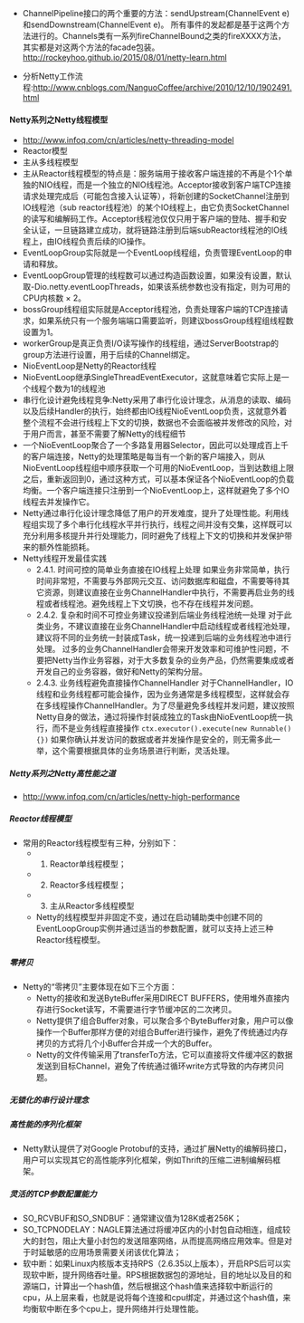 + ChannelPipeline接口的两个重要的方法：sendUpstream(ChannelEvent e)和sendDownstream(ChannelEvent e)。
所有事件的发起都是基于这两个方法进行的。Channels类有一系列fireChannelBound之类的fireXXXX方法，
其实都是对这两个方法的facade包装。
<http://rockeyhoo.github.io/2015/08/01/netty-learn.html>

+ 分析Netty工作流程:<http://www.cnblogs.com/NanguoCoffee/archive/2010/12/10/1902491.html>

#### Netty系列之Netty线程模型
+ <http://www.infoq.com/cn/articles/netty-threading-model>
+ Reactor模型
+ 主从多线程模型
+ 主从Reactor线程模型的特点是：服务端用于接收客户端连接的不再是个1个单独的NIO线程，而是一个独立的NIO线程池。Acceptor接收到客户端TCP连接请求处理完成后（可能包含接入认证等），将新创建的SocketChannel注册到IO线程池（sub reactor线程池）的某个IO线程上，由它负责SocketChannel的读写和编解码工作。Acceptor线程池仅仅只用于客户端的登陆、握手和安全认证，一旦链路建立成功，就将链路注册到后端subReactor线程池的IO线程上，由IO线程负责后续的IO操作。
+ EventLoopGroup实际就是一个EventLoop线程组，负责管理EventLoop的申请和释放。
+ EventLoopGroup管理的线程数可以通过构造函数设置，如果没有设置，默认取-Dio.netty.eventLoopThreads，如果该系统参数也没有指定，则为可用的CPU内核数 × 2。
+ bossGroup线程组实际就是Acceptor线程池，负责处理客户端的TCP连接请求，如果系统只有一个服务端端口需要监听，则建议bossGroup线程组线程数设置为1。
+ workerGroup是真正负责I/O读写操作的线程组，通过ServerBootstrap的group方法进行设置，用于后续的Channel绑定。
+ NioEventLoop是Netty的Reactor线程
+ NioEventLoop继承SingleThreadEventExecutor，这就意味着它实际上是一个线程个数为1的线程池
+ 串行化设计避免线程竞争:Netty采用了串行化设计理念，从消息的读取、编码以及后续Handler的执行，始终都由IO线程NioEventLoop负责，这就意外着整个流程不会进行线程上下文的切换，数据也不会面临被并发修改的风险，对于用户而言，甚至不需要了解Netty的线程细节
+ 一个NioEventLoop聚合了一个多路复用器Selector，因此可以处理成百上千的客户端连接，Netty的处理策略是每当有一个新的客户端接入，则从NioEventLoop线程组中顺序获取一个可用的NioEventLoop，当到达数组上限之后，重新返回到0，通过这种方式，可以基本保证各个NioEventLoop的负载均衡。一个客户端连接只注册到一个NioEventLoop上，这样就避免了多个IO线程去并发操作它。
+ Netty通过串行化设计理念降低了用户的开发难度，提升了处理性能。利用线程组实现了多个串行化线程水平并行执行，线程之间并没有交集，这样既可以充分利用多核提升并行处理能力，同时避免了线程上下文的切换和并发保护带来的额外性能损耗。
+ Netty线程开发最佳实践
    - 2.4.1. 时间可控的简单业务直接在IO线程上处理
    如果业务非常简单，执行时间非常短，不需要与外部网元交互、访问数据库和磁盘，不需要等待其它资源，则建议直接在业务ChannelHandler中执行，不需要再启业务的线程或者线程池。避免线程上下文切换，也不存在线程并发问题。
    - 2.4.2. 复杂和时间不可控业务建议投递到后端业务线程池统一处理
    对于此类业务，不建议直接在业务ChannelHandler中启动线程或者线程池处理，建议将不同的业务统一封装成Task，统一投递到后端的业务线程池中进行处理。
    过多的业务ChannelHandler会带来开发效率和可维护性问题，不要把Netty当作业务容器，对于大多数复杂的业务产品，仍然需要集成或者开发自己的业务容器，做好和Netty的架构分层。
    - 2.4.3. 业务线程避免直接操作ChannelHandler
    对于ChannelHandler，IO线程和业务线程都可能会操作，因为业务通常是多线程模型，这样就会存在多线程操作ChannelHandler。为了尽量避免多线程并发问题，建议按照Netty自身的做法，通过将操作封装成独立的Task由NioEventLoop统一执行，而不是业务线程直接操作
    `ctx.executor().execute(new Runnable(){})`
    如果你确认并发访问的数据或者并发操作是安全的，则无需多此一举，这个需要根据具体的业务场景进行判断，灵活处理。

##### Netty系列之Netty高性能之道
+ <http://www.infoq.com/cn/articles/netty-high-performance>    
##### Reactor线程模型    
+ 常用的Reactor线程模型有三种，分别如下：
    - 1) Reactor单线程模型；
    - 2) Reactor多线程模型；
    - 3) 主从Reactor多线程模型    
    - Netty的线程模型并非固定不变，通过在启动辅助类中创建不同的EventLoopGroup实例并通过适当的参数配置，就可以支持上述三种Reactor线程模型。    
##### 零拷贝
+ Netty的“零拷贝”主要体现在如下三个方面：
    - Netty的接收和发送ByteBuffer采用DIRECT BUFFERS，使用堆外直接内存进行Socket读写，不需要进行字节缓冲区的二次拷贝。
    - Netty提供了组合Buffer对象，可以聚合多个ByteBuffer对象，用户可以像操作一个Buffer那样方便的对组合Buffer进行操作，避免了传统通过内存拷贝的方式将几个小Buffer合并成一个大的Buffer。
    - Netty的文件传输采用了transferTo方法，它可以直接将文件缓冲区的数据发送到目标Channel，避免了传统通过循环write方式导致的内存拷贝问题。
##### 无锁化的串行设计理念
##### 高性能的序列化框架
+ Netty默认提供了对Google Protobuf的支持，通过扩展Netty的编解码接口，用户可以实现其它的高性能序列化框架，例如Thrift的压缩二进制编解码框架。
##### 灵活的TCP参数配置能力
+ SO_RCVBUF和SO_SNDBUF：通常建议值为128K或者256K；
+ SO_TCPNODELAY：NAGLE算法通过将缓冲区内的小封包自动相连，组成较大的封包，阻止大量小封包的发送阻塞网络，从而提高网络应用效率。但是对于时延敏感的应用场景需要关闭该优化算法；
+ 软中断：如果Linux内核版本支持RPS（2.6.35以上版本），开启RPS后可以实现软中断，提升网络吞吐量。RPS根据数据包的源地址，目的地址以及目的和源端口，计算出一个hash值，然后根据这个hash值来选择软中断运行的cpu，从上层来看，也就是说将每个连接和cpu绑定，并通过这个hash值，来均衡软中断在多个cpu上，提升网络并行处理性能。
 
 

    
    
